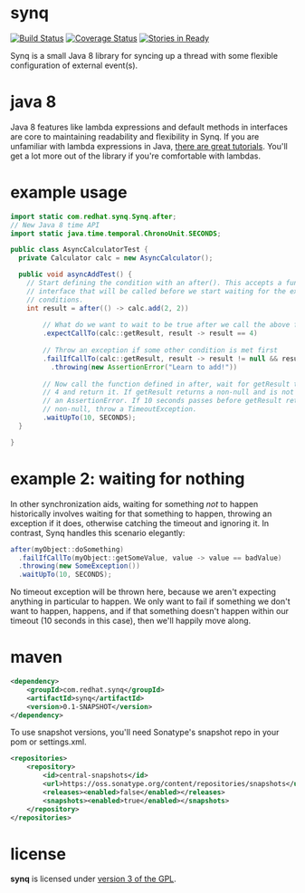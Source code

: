 synq
====
[![Build Status](https://travis-ci.org/darcy-framework/synq.svg?branch=master)](https://travis-ci.org/darcy-framework/synq) [![Coverage Status](https://coveralls.io/repos/darcy-framework/synq/badge.png?branch=master)](https://coveralls.io/r/darcy-framework/synq?branch=master)
[![Stories in Ready](https://badge.waffle.io/darcy-framework/synq.png?label=ready&title=Ready)](https://waffle.io/darcy-framework/synq)

Synq is a small Java 8 library for syncing up a thread with some flexible configuration of external event(s). 

java 8
======
Java 8 features like lambda expressions and default methods in interfaces are core to maintaining readability and flexibility in Synq. If you are unfamiliar with lambda expressions in Java, [there are great tutorials][2]. You'll get a lot more out of the library if you're comfortable with lambdas.

example usage
=============
```java
import static com.redhat.synq.Synq.after;
// New Java 8 time API
import static java.time.temporal.ChronoUnit.SECONDS;

public class AsyncCalculatorTest {
  private Calculator calc = new AsyncCalculator();

  public void asyncAddTest() {
    // Start defining the condition with an after(). This accepts a functional
    // interface that will be called before we start waiting for the expected
    // conditions.
    int result = after(() -> calc.add(2, 2)) 
        
        // What do we want to wait to be true after we call the above function?
        .expectCallTo(calc::getResult, result -> result == 4)
            
        // Throw an exception if some other condition is met first
        .failIfCallTo(calc::getResult, result -> result != null && result != 4)
          .throwing(new AssertionError("Learn to add!"))
              
        // Now call the function defined in after, wait for getResult to return 
        // 4 and return it. If getResult returns a non-null and is not 4, throw
        // an AssertionError. If 10 seconds passes before getResult returns 
        // non-null, throw a TimeoutException.
        .waitUpTo(10, SECONDS);
  }

}
```

example 2: waiting for nothing
==============================
In other synchronization aids, waiting for something *not* to happen historically involves waiting for that something to happen, throwing an exception if it does, otherwise catching the timeout and ignoring it. In contrast, Synq handles this scenario elegantly:

```java
after(myObject::doSomething)
  .failIfCallTo(myObject::getSomeValue, value -> value == badValue)
  .throwing(new SomeException())
  .waitUpTo(10, SECONDS);
```

No timeout exception will be thrown here, because we aren't expecting anything in particular to happen. We only want to fail if something we don't want to happen, happens, and if that something doesn't happen within our timeout (10 seconds in this case), then we'll happily move along.

maven
=====

```xml
<dependency>
    <groupId>com.redhat.synq</groupId>
    <artifactId>synq</artifactId>
    <version>0.1-SNAPSHOT</version>
</dependency>
```

To use snapshot versions, you'll need Sonatype's snapshot repo in your pom or settings.xml.

```xml
<repositories>
    <repository>
        <id>central-snapshots</id>
        <url>https://oss.sonatype.org/content/repositories/snapshots</url>
        <releases><enabled>false</enabled></releases>
        <snapshots><enabled>true</enabled></snapshots>
    </repository>
</repositories>
```

license
=======

**synq** is licensed under [version 3 of the GPL][1].


  [1]: https://www.gnu.org/copyleft/gpl.html
  [2]: http://docs.oracle.com/javase/tutorial/java/javaOO/lambdaexpressions.html

